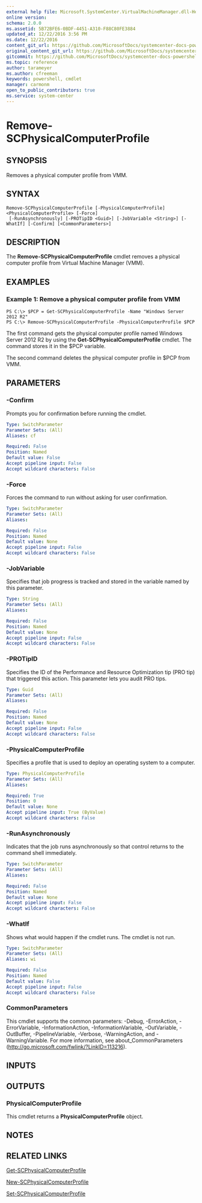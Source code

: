 ```yaml
---
external help file: Microsoft.SystemCenter.VirtualMachineManager.dll-Help.xml
online version: 
schema: 2.0.0
ms.assetid: 5B72BFE6-0BDF-4451-A310-F88C80FE3884
updated_at: 12/22/2016 3:56 PM
ms.date: 12/22/2016
content_git_url: https://github.com/MicrosoftDocs/systemcenter-docs-powershell/blob/live/systemcenter-cmdlets/SystemCenter2016/VirtualMachineManager/vlatest/Remove-SCPhysicalComputerProfile.md
original_content_git_url: https://github.com/MicrosoftDocs/systemcenter-docs-powershell/blob/live/systemcenter-cmdlets/SystemCenter2016/VirtualMachineManager/vlatest/Remove-SCPhysicalComputerProfile.md
gitcommit: https://github.com/MicrosoftDocs/systemcenter-docs-powershell/blob/96e5647587661652225fbdd2c797cd4d59d542bc/systemcenter-cmdlets/SystemCenter2016/VirtualMachineManager/vlatest/Remove-SCPhysicalComputerProfile.md
ms.topic: reference
author: tarameyer
ms.author: cfreeman
keywords: powershell, cmdlet
manager: carmonm
open_to_public_contributors: true
ms.service: system-center
---
```


# Remove-SCPhysicalComputerProfile

## SYNOPSIS
Removes a physical computer profile from VMM.

## SYNTAX

```
Remove-SCPhysicalComputerProfile [-PhysicalComputerProfile] <PhysicalComputerProfile> [-Force]
 [-RunAsynchronously] [-PROTipID <Guid>] [-JobVariable <String>] [-WhatIf] [-Confirm] [<CommonParameters>]
```

## DESCRIPTION
The **Remove-SCPhysicalComputerProfile** cmdlet removes a physical computer profile from Virtual Machine Manager (VMM).

## EXAMPLES

### Example 1: Remove a physical computer profile from VMM
```
PS C:\> $PCP = Get-SCPhysicalComputerProfile -Name "Windows Server 2012 R2" 
PS C:\> Remove-SCPhysicalComputerProfile -PhysicalComputerProfile $PCP
```

The first command gets the physical computer profile named Windows Server 2012 R2 by using the **Get-SCPhysicalComputerProfile** cmdlet.
The command stores it in the $PCP variable.

The second command deletes the physical computer profile in $PCP from VMM.

## PARAMETERS

### -Confirm
Prompts you for confirmation before running the cmdlet.

```yaml
Type: SwitchParameter
Parameter Sets: (All)
Aliases: cf

Required: False
Position: Named
Default value: False
Accept pipeline input: False
Accept wildcard characters: False
```

### -Force
Forces the command to run without asking for user confirmation.

```yaml
Type: SwitchParameter
Parameter Sets: (All)
Aliases: 

Required: False
Position: Named
Default value: None
Accept pipeline input: False
Accept wildcard characters: False
```

### -JobVariable
Specifies that job progress is tracked and stored in the variable named by this parameter.

```yaml
Type: String
Parameter Sets: (All)
Aliases: 

Required: False
Position: Named
Default value: None
Accept pipeline input: False
Accept wildcard characters: False
```

### -PROTipID
Specifies the ID of the Performance and Resource Optimization tip (PRO tip) that triggered this action.
This parameter lets you audit PRO tips.

```yaml
Type: Guid
Parameter Sets: (All)
Aliases: 

Required: False
Position: Named
Default value: None
Accept pipeline input: False
Accept wildcard characters: False
```

### -PhysicalComputerProfile
Specifies a profile that is used to deploy an operating system to a computer.

```yaml
Type: PhysicalComputerProfile
Parameter Sets: (All)
Aliases: 

Required: True
Position: 0
Default value: None
Accept pipeline input: True (ByValue)
Accept wildcard characters: False
```

### -RunAsynchronously
Indicates that the job runs asynchronously so that control returns to the command shell immediately.

```yaml
Type: SwitchParameter
Parameter Sets: (All)
Aliases: 

Required: False
Position: Named
Default value: None
Accept pipeline input: False
Accept wildcard characters: False
```

### -WhatIf
Shows what would happen if the cmdlet runs.
The cmdlet is not run.

```yaml
Type: SwitchParameter
Parameter Sets: (All)
Aliases: wi

Required: False
Position: Named
Default value: False
Accept pipeline input: False
Accept wildcard characters: False
```

### CommonParameters
This cmdlet supports the common parameters: -Debug, -ErrorAction, -ErrorVariable, -InformationAction, -InformationVariable, -OutVariable, -OutBuffer, -PipelineVariable, -Verbose, -WarningAction, and -WarningVariable. For more information, see about_CommonParameters (http://go.microsoft.com/fwlink/?LinkID=113216).

## INPUTS

## OUTPUTS

### PhysicalComputerProfile
This cmdlet returns a **PhysicalComputerProfile** object.

## NOTES

## RELATED LINKS

[Get-SCPhysicalComputerProfile](xref:SystemCenter2016/VirtualMachineManager/vlatest/Get-SCPhysicalComputerProfile.md)

[New-SCPhysicalComputerProfile](xref:SystemCenter2016/VirtualMachineManager/vlatest/New-SCPhysicalComputerProfile.md)

[Set-SCPhysicalComputerProfile](xref:SystemCenter2016/VirtualMachineManager/vlatest/Set-SCPhysicalComputerProfile.md)

